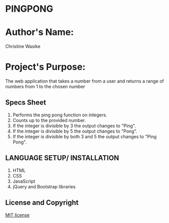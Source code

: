 # PINGPONG
# Author's Name:
 Christine Wasike
# Project's Purpose:
The web application that takes a number from a user and returns a range of numbers from 1 to the chosen number

## Specs Sheet
   1. Performs the ping pong function on integers.
   2. Counts up to the provided number.
   3. If the integer is divisible by 3 the output changes to "Ping".
   4. If the integer is divisible by 5 the output changes to "Pong".
   5. If the integer is divisible by both 3 and 5 the output changes to "Ping Pong".

## LANGUAGE SETUP/ INSTALLATION
   1. HTML
   2. CSS
   3. JavaScript
   4. jQuery and Bootstrap libraries


## License and Copyright
[MIT license](license)
